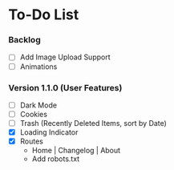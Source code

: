 # To-Do List

### Backlog
* [ ] Add Image Upload Support
* [ ] Animations

### Version 1.1.0 (User Features)
* [ ] Dark Mode
* [ ] Cookies
* [ ] Trash (Recently Deleted Items, sort by Date)
* [x] Loading Indicator
* [x] Routes
  * Home | Changelog | About
  * Add robots.txt
